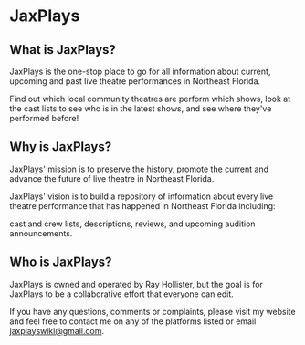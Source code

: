 # JaxPlays

## What is JaxPlays?

JaxPlays is the one-stop place to go for all information about current, upcoming and past live theatre performances in Northeast Florida.

Find out which local community theatres are perform which shows, look at the cast lists to see who is in the latest shows, and see where they've performed before!

## Why is JaxPlays?
JaxPlays' mission is to preserve the history, promote the current and advance the future of live theatre in Northeast Florida.

JaxPlays' vision is to build a repository of information about every live theatre performance that has happened in Northeast Florida including:

cast and crew lists,
descriptions,
reviews, and
upcoming audition announcements.

## Who is JaxPlays?
JaxPlays is owned and operated by Ray Hollister, but the goal is for JaxPlays to be a collaborative effort that everyone can edit.

If you have any questions, comments or complaints, please visit my website and feel free to contact me on any of the platforms listed or email jaxplayswiki@gmail.com.
